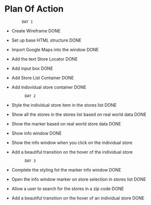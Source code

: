# Plan Of Action

            DAY 1

- Create Wireframe DONE

- Set up base HTML structure DONE

- Import Google Maps into the window DONE

- Add the text Store Locator DONE

- Add input box DONE

- Add Store List Container DONE

- Add indovidual store container DONE


            DAY 2

- Style the individual store item in the stores list DONE

- Show all the stores in the stores list based on real world data DONE

- Show the marker based on real world store data DONE

- Show info window DONE

- Show the info window when you click on the individual store

- Add a beautiful transition on the hover of the individual store


            DAY 3

- Complete the styling fot the marker info window DONE

- Open the info window marker on store selection in stores list DONE

- Allow a user to search for the stores in a zip code DONE

- Add a beautiful transition on the hover of an individual store DONE
